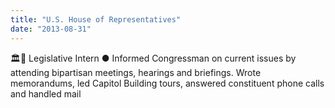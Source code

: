 ```yaml
---
title: "U.S. House of Representatives"
date: "2013-08-31"
---
```


🏛📜 Legislative Intern ● Informed Congressman on current issues by attending bipartisan meetings, hearings and briefings. Wrote memorandums, led Capitol Building tours, answered constituent phone calls and handled mail